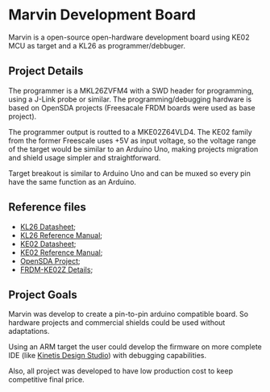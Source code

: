 # Marvin Development Board

Marvin is a open-source open-hardware development board using KE02 MCU as target and a KL26 as programmer/debbuger.

## Project Details

The programmer is a MKL26ZVFM4 with a SWD header for programming, using a J-Link probe or similar. The programming/debugging hardware is based on OpenSDA projects (Freesacale FRDM boards were used as base project).

The programmer output is routted to a MKE02Z64VLD4. The KE02 family from the former Freescale uses +5V as input voltage, so the voltage range of the target would be similar to an Arduino Uno, making projects migration and shield usage simpler and straightforward.

Target breakout is similar to Arduino Uno and can be muxed so every pin have the same function as an Arduino.

## Reference files

* [KL26 Datasheet](http://www.nxp.com/assets/documents/data/en/data-sheets/KL26P121M48SF4.pdf);
* [KL26 Reference Manual](http://cache.freescale.com/files/microcontrollers/doc/ref_manual/KL26P121M48SF4RM.pdf);
* [KE02 Datasheet](http://www.nxp.com/assets/documents/data/en/data-sheets/MKE02P64M20SF0.pdf);
* [KE02 Reference Manual](http://www.nxp.com/assets/documents/data/en/reference-manuals/MKE02Z64M20SF0RM.pdf);
* [OpenSDA Project](http://www.nxp.com/products/software-and-tools/run-time-software/kinetis-software-and-tools/ides-for-kinetis-mcus/opensda-serial-and-debug-adapter:OPENSDA);
* [FRDM-KE02Z Details](http://www.nxp.com/products/software-and-tools/hardware-development-tools/freedom-development-boards/kinetis-e-series-freedom-development-platform:FRDM-KE02Z);

## Project Goals

Marvin was develop to create a pin-to-pin arduino compatible board. So hardware projects and commercial shields could be used without adaptations.

Using an ARM target the user could develop the firmware on more complete IDE (like [Kinetis Design Studio](http://www.nxp.com/products/software-and-tools/software-development-tools/kinetis-design-studio-integrated-development-environment-ide:KDS_IDE)) with debugging capabilities.

Also, all project was developed to have low production cost to keep competitive final price.
